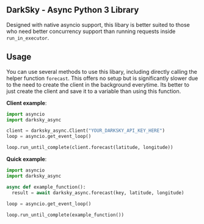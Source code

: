 ## DarkSky - Async Python 3 Library
Designed with native asyncio support, this libary is better suited to those who need better concurrency support than running requests inside `run_in_executor`.

## Usage
You can use several methods to use this libary, including directly calling the helper function `forecast`. This offers no setup but is significantly slower due to the need to create the client in the background everytime. Its better to just create the client and save it to a variable than using this function.

**Client example**:
```py
import asyncio
import darksky_async

client = darksky_async.Client("YOUR_DARKSKY_API_KEY_HERE")
loop = asyncio.get_event_loop()

loop.run_until_complete(client.forecast(latitude, longitude))
```

**Quick example**:
```py
import asyncio
import darksky_async

async def example_function():
  result = await darksky_async.forecast(key, latitude, longitude)
  
loop = asyncio.get_event_loop()

loop.run_until_complete(example_function())
```
